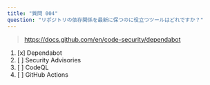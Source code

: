 ```yaml
---
title: "質問 004"
question: "リポジトリの依存関係を最新に保つのに役立つツールはどれですか？"
---
```



> https://docs.github.com/en/code-security/dependabot
1. [x] Dependabot
1. [ ] Security Advisories
1. [ ] CodeQL
1. [ ] GitHub Actions